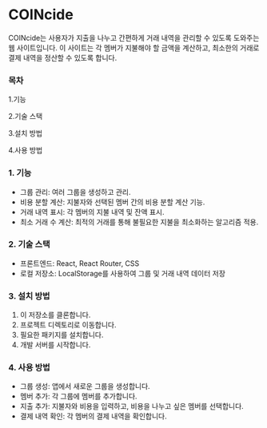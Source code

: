 # COINcide
COINcide는 사용자가 지출을 나누고 간편하게 거래 내역을 관리할 수 있도록 도와주는 웹 사이트입니다. 
이 사이트는 각 멤버가 지불해야 할 금액을 계산하고, 최소한의 거래로 결제 내역을 정산할 수 있도록 합니다.


### 목차
1.기능

2.기술 스택

3.설치 방법

4.사용 방법


### 1. 기능
- 그룹 관리: 여러 그룹을 생성하고 관리.
- 비용 분할 계산: 지불자와 선택된 멤버 간의 비용 분할 계산 기능.
- 거래 내역 표시: 각 멤버의 지불 내역 및 잔액 표시.
- 최소 거래 수 계산: 최적의 거래를 통해 불필요한 지불을 최소화하는 알고리즘 적용.



### 2. 기술 스택
- 프론트엔드:
React, React Router, CSS
- 로컬 저장소:
LocalStorage를 사용하여 그룹 및 거래 내역 데이터 저장



### 3. 설치 방법
1. 이 저장소를 클론합니다.
3. 프로젝트 디렉토리로 이동합니다.
4. 필요한 패키지를 설치합니다.
5. 개발 서버를 시작합니다.


### 4. 사용 방법
- 그룹 생성: 앱에서 새로운 그룹을 생성합니다.
- 멤버 추가: 각 그룹에 멤버를 추가합니다.
- 지출 추가: 지불자와 비용을 입력하고, 비용을 나누고 싶은 멤버를 선택합니다.
- 결제 내역 확인: 각 멤버의 결제 내역을 확인합니다.

